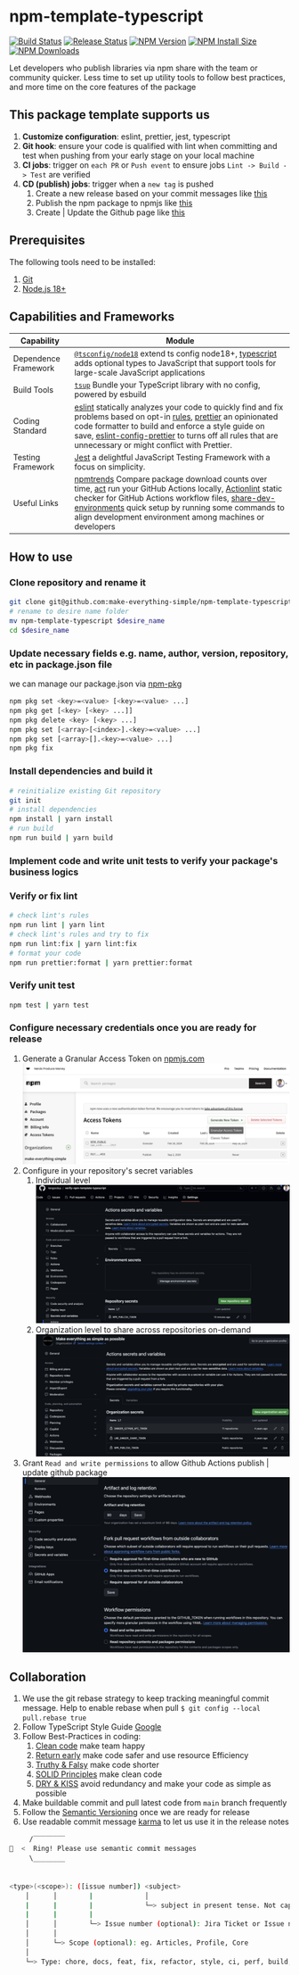 # npm-template-typescript

[![Build Status](https://github.com/make-everything-simple/npm-template-typescript/actions/workflows/ci.yml/badge.svg?branch=main)](https://github.com/make-everything-simple/npm-template-typescript//actions/workflows/ci.yml?query=branch%3Amain)
[![Release Status](https://github.com/make-everything-simple/npm-template-typescript/actions/workflows/publish.yml/badge.svg)](https://github.com/make-everything-simple/npm-template-typescript//actions/workflows/publish.yml)
[![NPM Version](https://badgen.net/npm/v/@make-everything-simple/npm-template-typescript)](https://npmjs.org/package/@make-everything-simple/npm-template-typescript)
[![NPM Install Size](https://badgen.net/packagephobia/install/@make-everything-simple/npm-template-typescript)](https://packagephobia.com/result?p=@make-everything-simple%2Fnpm-template-typescript)
[![NPM Downloads](https://badgen.net/npm/dm/@make-everything-simple/npm-template-typescript)](https://npmcharts.com/compare/@make-everything-simple/npm-template-typescript?minimal=true)

Let developers who publish libraries via npm share with the team or community quicker. Less time to set up utility tools to follow best practices, and more time on the core features of the package

## This package template supports us

1. **Customize configuration**: eslint, prettier, jest, typescript
2. **Git hook**: ensure your code is qualified with lint when committing and test when pushing from your early stage on your local machine
3. **CI jobs**: trigger on `each PR` or `Push event` to ensure jobs `Lint -> Build -> Test` are verified
4. **CD (publish) jobs**: trigger when a `new tag` is pushed
    1. Create a new release based on your commit messages like [this](https://github.com/make-everything-simple/npm-template-typescript/releases)
    2. Publish the npm package to npmjs like [this](https://www.npmjs.com/package/@make-everything-simple/npm-template-typescript)
    3. Create | Update the Github page like [this](https://github.com/make-everything-simple/npm-template-typescript/pkgs/npm/npm-template-typescript)

## Prerequisites

The following tools need to be installed:

1. [Git](http://git-scm.com/)
2. [Node.js 18+](http://nodejs.org/)

## Capabilities and Frameworks

| Capability           | Module                                                                                                                                                                                                                                                                                                                                                                                                                                                                                                     |
| -------------------- | ---------------------------------------------------------------------------------------------------------------------------------------------------------------------------------------------------------------------------------------------------------------------------------------------------------------------------------------------------------------------------------------------------------------------------------------------------------------------------------------------------------- |
| Dependence Framework | [`@tsconfig/node18`](https://www.npmjs.com/package/@tsconfig/node18) extend ts config node18+, [typescript](https://www.npmjs.com/package/typescript) adds optional types to JavaScript that support tools for large-scale JavaScript applications                                                                                                                                                                                                                                                         |
| Build Tools          | [`tsup`](https://tsup.egoist.dev) Bundle your TypeScript library with no config, powered by esbuild                                                                                                                                                                                                                                                                                                                                                                                                        |
| Coding Standard      | [eslint](https://eslint.org/) statically analyzes your code to quickly find and fix problems based on opt-in [rules](https://eslint.org/docs/latest/rules/), [prettier](https://prettier.io/docs/en/) an opinionated code formatter to build and enforce a style guide on save, [eslint-config-prettier](https://github.com/prettier/eslint-config-prettier) to turns off all rules that are unnecessary or might conflict with Prettier.                                                                  |
| Testing Framework    | [Jest](https://jestjs.io/) a delightful JavaScript Testing Framework with a focus on simplicity.                                                                                                                                                                                                                                                                                                                                                                                                           |
| Useful Links         | [npmtrends](https://npmtrends.com/) Compare package download counts over time, [act](https://nektosact.com/introduction.html) run your GitHub Actions locally, [Actionlint](https://marketplace.visualstudio.com/items?itemName=arahata.linter-actionlint) static checker for GitHub Actions workflow files, [share-dev-environments](https://github.com/make-everything-simple/share-dev-environments) quick setup by running some commands to align development environment among machines or developers |

## How to use

### Clone repository and rename it

```bash
git clone git@github.com:make-everything-simple/npm-template-typescript.git
# rename to desire name folder
mv npm-template-typescript $desire_name
cd $desire_name
```

### Update necessary fields e.g. name, author, version, repository, etc in package.json file

we can manage our package.json via [npm-pkg](https://docs.npmjs.com/cli/v10/commands/npm-pkg)

```bash
npm pkg set <key>=<value> [<key>=<value> ...]
npm pkg get [<key> [<key> ...]]
npm pkg delete <key> [<key> ...]
npm pkg set [<array>[<index>].<key>=<value> ...]
npm pkg set [<array>[].<key>=<value> ...]
npm pkg fix
```

### Install dependencies and build it

```bash
# reinitialize existing Git repository
git init
# install dependencies
npm install | yarn install
# run build
npm run build | yarn build
```

### Implement code and write unit tests to verify your package's business logics

### Verify or fix lint

```bash
# check lint's rules
npm run lint | yarn lint
# check lint's rules and try to fix
npm run lint:fix | yarn lint:fix
# format your code
npm run prettier:format | yarn prettier:format
```

### Verify unit test

```bash
npm test | yarn test
```

### Configure necessary credentials once you are ready for release

1. Generate a Granular Access Token on [npmjs.com](https://www.npmjs.com/) ![NPM_TOKEN](./arts/generate-access-token-npmjs.png)
2. Configure in your repository's secret variables
    1. Individual level ![Individual](./arts/create-secret-variable-for-individual.png)
    2. Organization level to share across repositories on-demand ![Organization](./arts/create-secret-variable-for-organization.png)
3. Grant `Read and write permissions` to allow Github Actions publish | update github package ![Grant](./arts/grant-github-actions-read-and-write-permissions.png)

## Collaboration

1. We use the git rebase strategy to keep tracking meaningful commit message. Help to enable rebase when pull `$ git config --local pull.rebase true`
2. Follow TypeScript Style Guide [Google](https://google.github.io/styleguide/tsguide.html)
3. Follow Best-Practices in coding:
    1. [Clean code](https://github.com/labs42io/clean-code-typescript) make team happy
    2. [Return early](https://szymonkrajewski.pl/why-should-you-return-early/) make code safer and use resource Efficiency
    3. [Truthy & Falsy](https://frontend.turing.edu/lessons/module-1/js-truthy-falsy-expressions.html) make code shorter
    4. [SOLID Principles](https://javascript.plainenglish.io/solid-principles-with-type-script-d0f9a0589ec5) make clean code
    5. [DRY & KISS](https://dzone.com/articles/software-design-principles-dry-and-kiss) avoid redundancy and make your code as simple as possible
4. Make buildable commit and pull latest code from `main` branch frequently
5. Follow the [Semantic Versioning](https://semver.org/) once we are ready for release
6. Use readable commit message [karma](http://karma-runner.github.io/6.3/dev/git-commit-msg.html) to let us use it in the release notes

```bash
     /‾‾‾‾‾‾‾‾
🔔  <  Ring! Please use semantic commit messages
     \________


<type>(<scope>): ([issue number]) <subject>
    │      │        |             │
    |      |        |             └─> subject in present tense. Not capitalized. No period at the end.
    |      |        |
    │      │        └─> Issue number (optional): Jira Ticket or Issue number
    │      │
    │      └─> Scope (optional): eg. Articles, Profile, Core
    │
    └─> Type: chore, docs, feat, fix, refactor, style, ci, perf, build, or test.
```

